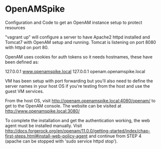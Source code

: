 OpenAMSpike
===========

Configuration and Code to get an OpenAM instance setup to protect resources

"vagrant up" will configure a server to have Apache2 httpd installed and Tomcat7 with OpenAM setup and running.  Tomcat is listening on port 8080 with httpd on port 80.

OpenAM uses cookies for auth tokens so it needs hostnames, these have been defined as:

127.0.0.1	www.openamspike.local
127.0.0.1	openam.openamspike.local

VM has been setup with port forwarding but you'll also need to define the server names in your host OS if you're testing from the host and use the guest VM services.

From the host OS, visit http://openam.openamspike.local:4080/openam/ to get to the OpenAM console.  The website can be visited at http://www.openamspike.local:3080/

To complete the installation and get the authentication working, the web agent must be installed manually.
Visit http://docs.forgerock.org/en/openam/11.0.0/getting-started/index/chap-first-steps.html#install-web-policy-agent and continue from STEP 4 (apache can be stopped with 'sudo service httpd stop').


